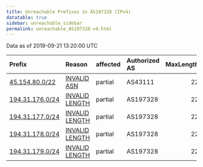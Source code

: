```yaml
---
title: Unreachable Prefixes in AS197328 (IPv4)
datatable: true
sidebar: unreachable_sidebar
permalink: unreachable_AS197328-v4.html
---
```


Data as of 2019-09-21 13:20:00 UTC


<div class="datatable-begin"></div>

| Prefix                                                   | Reason                                                                                                     | affected   | Authorized AS   |   MaxLength | Anchor                                         |   unreachable /24s |
|:---------------------------------------------------------|:-----------------------------------------------------------------------------------------------------------|:-----------|:----------------|------------:|:-----------------------------------------------|-------------------:|
| [45.154.80.0/22](https://stat.ripe.net/45.154.80.0/22)   | [INVALID ASN](https://rpki-validator.ripe.net/announcement-preview?asn=AS197328&prefix=45.154.80.0/22)     | partial    | AS43111         |          22 | [RIPE](unreachable_RIPE_NCC_RPKI_Root-v4.html) |                  4 |
| [194.31.176.0/24](https://stat.ripe.net/194.31.176.0/24) | [INVALID LENGTH](https://rpki-validator.ripe.net/announcement-preview?asn=AS197328&prefix=194.31.176.0/24) | partial    | AS197328        |          22 | [RIPE](unreachable_RIPE_NCC_RPKI_Root-v4.html) |                  1 |
| [194.31.177.0/24](https://stat.ripe.net/194.31.177.0/24) | [INVALID LENGTH](https://rpki-validator.ripe.net/announcement-preview?asn=AS197328&prefix=194.31.177.0/24) | partial    | AS197328        |          22 | [RIPE](unreachable_RIPE_NCC_RPKI_Root-v4.html) |                  1 |
| [194.31.178.0/24](https://stat.ripe.net/194.31.178.0/24) | [INVALID LENGTH](https://rpki-validator.ripe.net/announcement-preview?asn=AS197328&prefix=194.31.178.0/24) | partial    | AS197328        |          22 | [RIPE](unreachable_RIPE_NCC_RPKI_Root-v4.html) |                  1 |
| [194.31.179.0/24](https://stat.ripe.net/194.31.179.0/24) | [INVALID LENGTH](https://rpki-validator.ripe.net/announcement-preview?asn=AS197328&prefix=194.31.179.0/24) | partial    | AS197328        |          22 | [RIPE](unreachable_RIPE_NCC_RPKI_Root-v4.html) |                  1 |

<div class="datatable-end"></div>